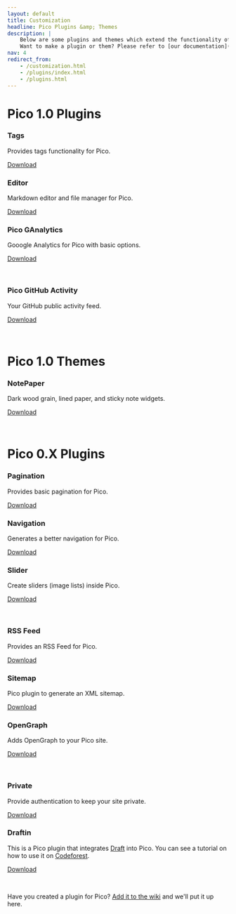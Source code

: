 ```yaml
---
layout: default
title: Customization
headline: Pico Plugins &amp; Themes
description: |
    Below are some plugins and themes which extend the functionality of Pico and make it even more awesome.<br />
    Want to make a plugin or them? Please refer to [our documentation](docs/#plugins)!
nav: 4
redirect_from:
    - /customization.html
    - /plugins/index.html
    - /plugins.html
---
```


<h1>Pico 1.0 Plugins</h1>
<div class="one-third">
    <h3>Tags</h3>
    <p>Provides tags functionality for Pico.</p>
    <p><a href="https://github.com/PontusHorn/Pico-Tags" class="button red">Download</a></p>
</div>
<div class="one-third ">
    <h3>Editor</h3>
    <p>Markdown editor and file manager for Pico.</p>
    <p><a href="https://github.com/theshka/Pico-Editor-Plugin" class="button red">Download</a></p>
</div>
<div class="one-third last">
    <h3>Pico GAnalytics</h3>
    <p>Gooogle Analytics for Pico with basic options. </p>
    <p><a href="https://github.com/bricebou/pico_ganalytics" class="button red">Download</a></p>
</div>
<div class="clear"></div><br />

<div class="one-third">
    <h3>Pico GitHub Activity</h3>
    <p>Your GitHub public activity feed.</p>
    <p><a href="https://github.com/theshka/pico_githubactivity" class="button red">Download</a></p>
</div>
<div class="clear"></div><br />

<h1>Pico 1.0 Themes</h1>
<div class="one-third">
    <h3>NotePaper</h3>
    <p>Dark wood grain, lined paper, and sticky note widgets.</p>
    <p><a href="https://github.com/smcdougall/NotePaper" class="button red">Download</a></p>
</div>
<div class="clear"></div><br />

<h1>Pico 0.X Plugins</h1>
<div class="one-third">
    <h3>Pagination</h3>
    <p>Provides basic pagination for Pico.</p>
    <p><a href="https://github.com/rewdy/Pico-Pagination" class="button red">Download</a></p>
</div>
<div class="one-third">
    <h3>Navigation</h3>
    <p>Generates a better navigation for Pico.</p>
    <p><a href="https://github.com/ahmet2106/pico-navigation" class="button red">Download</a></p>
</div>
<div class="one-third last">
    <h3>Slider</h3>
    <p>Create sliders (image lists) inside Pico.</p>
    <p><a href="https://github.com/james2doyle/pico_slider" class="button red">Download</a></p>
</div>
<div class="clear"></div><br />

<div class="one-third">
    <h3>RSS Feed</h3>
    <p>Provides an RSS Feed for Pico.</p>
    <p><a href="https://github.com/gilbitron/Pico-RSS-Plugin" class="button red">Download</a></p>
</div>
<div class="one-third">
    <h3>Sitemap</h3>
    <p>Pico plugin to generate an XML sitemap.</p>
    <p><a href="https://github.com/Techn0tic/Pico_Sitemap" class="button red">Download</a></p>
</div>
<div class="one-third last">
    <h3>OpenGraph</h3>
    <p>Adds OpenGraph to your Pico site.</p>
    <p><a href="https://github.com/ahmet2106/pico-opengraph" class="button red">Download</a></p>
</div>
<div class="clear"></div><br />

<div class="one-third">
    <h3>Private</h3>
    <p>Provide authentication to keep your site private.</p>
    <p><a href="https://github.com/jbleuzen/Pico-Private" class="button red">Download</a></p>
</div>
<div class="one-third">
    <h3>Draftin</h3>
    <p>
        This is a Pico plugin that integrates <a href="http://draftin.com" target="_blank">Draft</a> into Pico.
        You can see a tutorial on how to use it on <a href="http://www.codeforest.net/pico-cms-and-draft" target="_blank">Codeforest</a>.
    </p>
    <p><a href="https://github.com/codeforest/pico_draft" class="button red">Download</a></p>
</div>
<div class="clear"></div><br />

<p class="aligncenter">Have you created a plugin for Pico?
<a href="{{ site.gh_project_url }}/wiki/Pico-Plugins">Add it to the wiki</a> and we'll put it up here.</p>
